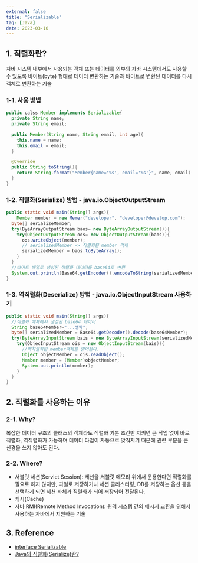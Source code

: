 ```yaml
---
external: false
title: "Serializable"
tag: [Java]
date: 2023-03-10
---
```


## 1. 직렬화란?

자바 시스템 내부에서 사용되는 객체 또는 데이터를 외부의 자바 시스템에서도 사용할 수 있도록 바이트(byte) 형태로 데이터 변환하는 기술과 바이트로 변환된 데이터를 다시 객체로 변환하는 기술

### 1-1. 사용 방법

```java
public calss Member implements Serializable{
  private String name;
  private String email;

  public Member(String name, String email, int age){
    this.name = name;
    this.email = email;
  }

  @Override
  public String toString(){
    return String.format("Member{name='%s', email='%s'}", name, email)
  }
}
```

### 1-2. 직렬화(Serialize) 방법 - java.io.ObjectOutputStream

```java
public static void main(String[] args){
    Member member = new Memer("developer", "developer@develop.com");
  byte[] serializeMember;
  try(ByeArrayOutputStream baos= new ByteArrayOutputStream()){
    try(ObjectOutputStream oos= new ObjectOutputStream(baos)){
      oos.writeObject(member);
      // serializedMember -> 직렬화된 member 객체
      serializedMember = baos.toByteArray();
    }
  }
  //바이트 배열로 생성된 직렬화 데이터를 base64로 변환
  System.out.println(Base64.getEncoder().encodeToString(serializedMember));
}
```

### 1-3. 역직렬화(Deserialize) 방법 - java.io.ObjectInputStream 사용하기

```java
public static void main(String[] args){
  //직렬화 예제에서 생성된 base64 데이터
  String base64Member="...생략";
  byte[] serializedMember = Base64.getDecoder().decode(base64Member);
  try(ByteArrayInputStream bais = new ByteArrayInputStream(serializedMember)){
    try(ObjecInputStream ois = new ObjectInputStream(bais)){
      //역직렬화된 member객체를 읽어온다.
      Object objectMember = ois.readObject();
      Member member = (Member)objectMember;
      System.out.println(member);
    }
  }
}
```

## 2. 직렬화를 사용하는 이유

### 2-1. Why?

복잡한 데이터 구조의 클래스의 객체라도 직렬화 기본 조건만 지키면 큰 작업 없이 바로 직렬화, 역직렬화가 가능하며 데이터 타입이 자동으로 맞춰지기 때문에 관련 부분을 큰 신경을 쓰지 않아도 된다.

### 2-2. Where?

- 서블릿 세션(Servlet Session): 세션을 서블릿 메모리 위에서 운용한다면 직렬화를 필요로 하지 않지만, 파일로 저장하거나 세션 클러스터링, DB를 저장하는 옵션 등을 선택하게 되면 세션 자체가 직렬화가 되어 저장되어 전달된다.
- 캐시(Cache)
- 자바 RMI(Remote Method Invocation): 원격 시스템 간의 메시지 교환을 위해서 사용하는 자바에서 지원하는 기술

## 3. Reference

- [interface Serializable](https://docs.oracle.com/javase/7/docs/api/java/io/Serializable.html)
- [Java의 직렬화(Serialize)란?](https://go-coding.tistory.com/101)
